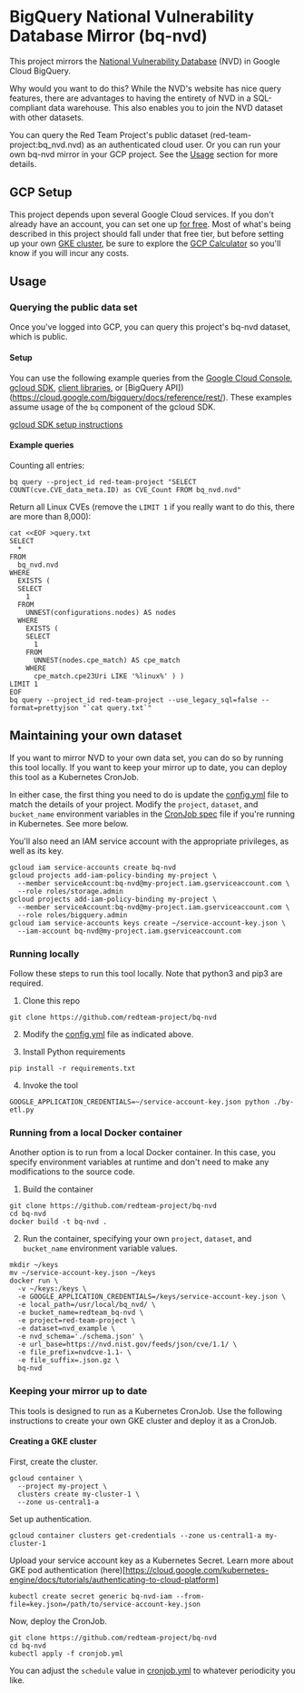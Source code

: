 # BigQuery National Vulnerability Database Mirror (bq-nvd)

This project mirrors the [National Vulnerability Database](https://nvd.nist.gov/) (NVD) in Google Cloud BigQuery.

Why would you want to do this? While the NVD's website has nice query features, there are advantages to having the entirety of NVD in a SQL-compliant data warehouse. This also enables you to join the NVD dataset with other datasets.

You can query the Red Team Project's public dataset (red-team-project:bq_nvd.nvd) as an authenticated cloud user. Or you can run your own bq-nvd mirror in your GCP project. See the [Usage](#Usage) section for more details.

## GCP Setup

This project depends upon several Google Cloud services. If you don't already have an account, you can set one up [for free](https://cloud.google.com/free/). Most of what's being described in this project should fall under that free tier, but before setting up your own [GKE cluster](https://cloud.google.com/kubernetes-engine/), be sure to explore the [GCP Calculator](https://cloud.google.com/products/calculator/) so you'll know if you will incur any costs.

## Usage

### Querying the public data set

Once you've logged into GCP, you can query this project's bq-nvd dataset, which is public.

#### Setup

You can use the following example queries from the [Google Cloud Console](https://console.cloud.google.com/bigquery), [gcloud SDK](https://cloud.google.com/sdk/), [client libraries](https://cloud.google.com/bigquery/docs/reference/libraries), or [BigQuery API])(https://cloud.google.com/bigquery/docs/reference/rest/). These examples assume usage of the `bq` component of the gcloud SDK.

[gcloud SDK setup instructions](https://cloud.google.com/sdk/install)

#### Example queries

Counting all entries:

```
bq query --project_id red-team-project "SELECT COUNT(cve.CVE_data_meta.ID) as CVE_Count FROM bq_nvd.nvd"
```

Return all Linux CVEs (remove the `LIMIT 1` if you really want to do this, there are more than 8,000):

```
cat <<EOF >query.txt
SELECT
  *
FROM
  bq_nvd.nvd
WHERE
  EXISTS (
  SELECT
    1
  FROM
    UNNEST(configurations.nodes) AS nodes
  WHERE
    EXISTS (
    SELECT
      1
    FROM
      UNNEST(nodes.cpe_match) AS cpe_match
    WHERE
      cpe_match.cpe23Uri LIKE '%linux%' ) )
LIMIT 1
EOF
bq query --project_id red-team-project --use_legacy_sql=false --format=prettyjson "`cat query.txt`"
```

## Maintaining your own dataset

If you want to mirror NVD to your own data set, you can do so by running this tool locally. If you want to keep your mirror up to date, you can deploy this tool as a Kubernetes CronJob.

In either case, the first thing you need to do is update the [config.yml](config.yml) file to match the details of your project. Modify the `project`, `dataset`, and `bucket_name` environment variables in the [CronJob spec](cronjob.yml) file if you're running in Kubernetes. See more below.

You'll also need an IAM service account with the appropriate privileges, as well as its key.

```
gcloud iam service-accounts create bq-nvd
gcloud projects add-iam-policy-binding my-project \
  --member serviceAccount:bq-nvd@my-project.iam.gserviceaccount.com \
  --role roles/storage.admin
gcloud projects add-iam-policy-binding my-project \
  --member serviceAccount:bq-nvd@my-project.iam.gserviceaccount.com \
  --role roles/bigquery.admin
gcloud iam service-accounts keys create ~/service-account-key.json \
  --iam-account bq-nvd@my-project.iam.gserviceaccount.com
```

### Running locally

Follow these steps to run this tool locally. Note that python3 and pip3 are required.

1. Clone this repo

```
git clone https://github.com/redteam-project/bq-nvd
```

2. Modify the [config.yml](config.yml) file as indicated above.

3. Install Python requirements

```
pip install -r requirements.txt
```

4. Invoke the tool

```
GOOGLE_APPLICATION_CREDENTIALS=~/service-account-key.json python ./by-etl.py
```

### Running from a local Docker container

Another option is to run from a local Docker container. In this case, you specify environment variables at runtime and don't need to make any modifications to the source code.

1. Build the container

```
git clone https://github.com/redteam-project/bq-nvd
cd bq-nvd
docker build -t bq-nvd .
```

2. Run the container, specifying your own `project`, `dataset`, and `bucket_name` environment variable values.

```
mkdir ~/keys
mv ~/service-account-key.json ~/keys
docker run \
  -v ~/keys:/keys \
  -e GOOGLE_APPLICATION_CREDENTIALS=/keys/service-account-key.json \
  -e local_path=/usr/local/bq_nvd/ \
  -e bucket_name=redteam_bq-nvd \
  -e project=red-team-project \
  -e dataset=nvd_example \
  -e nvd_schema='./schema.json' \
  -e url_base=https://nvd.nist.gov/feeds/json/cve/1.1/ \
  -e file_prefix=nvdcve-1.1- \
  -e file_suffix=.json.gz \
  bq-nvd
```

### Keeping your mirror up to date

This tools is designed to run as a Kubernetes CronJob. Use the following instructions to create your own GKE cluster and deploy it as a CronJob.

#### Creating a GKE cluster

First, create the cluster.

```
gcloud container \
  --project my-project \
  clusters create my-cluster-1 \
  --zone us-central1-a
```

Set up authentication.

```
gcloud container clusters get-credentials --zone us-central1-a my-cluster-1
```

Upload your service account key as a Kubernetes Secret. Learn more about GKE pod authentication (here)[https://cloud.google.com/kubernetes-engine/docs/tutorials/authenticating-to-cloud-platform]

```
kubectl create secret generic bq-nvd-iam --from-file=key.json=/path/to/service-account-key.json
```

Now, deploy the CronJob.

```
git clone https://github.com/redteam-project/bq-nvd
cd bq-nvd
kubectl apply -f cronjob.yml
```

You can adjust the `schedule` value in [cronjob.yml](cronjob.yml) to whatever periodicity you like.
